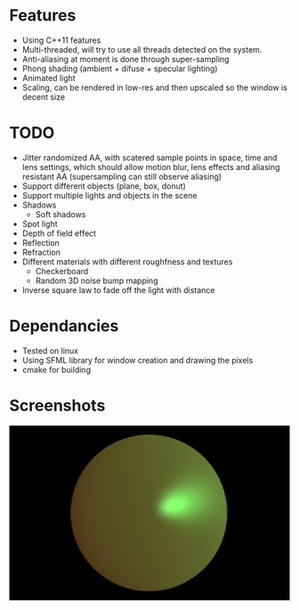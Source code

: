 # Features

* Using C++11 features
* Multi-threaded, will try to use all threads detected on the system.
* Anti-aliasing at moment is done through super-sampling
* Phong shading (ambient + difuse + specular lighting)
* Animated light
* Scaling, can be rendered in low-res and then upscaled so the window is decent size

# TODO

* Jitter randomized AA, with scatered sample points in space, time and lens settings, which should allow motion blur, lens effects and aliasing resistant AA (supersampling can still observe aliasing)
* Support different objects (plane, box, donut)
* Support multiple lights and objects in the scene
* Shadows
  *  Soft shadows
* Spot light
* Depth of field effect
* Reflection
* Refraction
* Different materials with different roughfness and textures
  *  Checkerboard
  *  Random 3D noise bump mapping
* Inverse square law to fade off the light with distance

# Dependancies

* Tested on linux
* Using SFML library for window creation and drawing the pixels
* cmake for building

# Screenshots

![Screenshot of a sphere](/images/screenshot01.png)